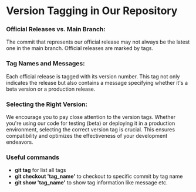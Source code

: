 # Version Tagging in Our Repository

### Official Releases vs. Main Branch: 
The commit that represents our official release may not always be the latest one in the main branch. Official releases are marked by tags.

### Tag Names and Messages: 
Each official release is tagged with its version number. This tag not only indicates the release but also contains a message specifying whether it's a beta version or a production release.

### Selecting the Right Version:
We encourage you to pay close attention to the version tags. Whether you're using our code for testing (beta) or deploying it in a production environment, selecting the correct version tag is crucial. This ensures compatibility and optimizes the effectiveness of your development endeavors.

### Useful commands
- **git tag** for list all tags
- **git checkout 'tag_name'** to checkout to specific commit by tag name
- **git show 'tag_name'** to show tag information like message etc.

